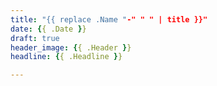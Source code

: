 ```yaml
---
title: "{{ replace .Name "-" " " | title }}"
date: {{ .Date }}
draft: true
header_image: {{ .Header }}
headline: {{ .Headline }}

---
```


